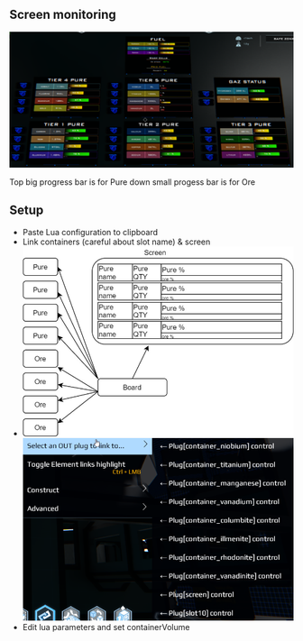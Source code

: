 ## Screen monitoring

![image](https://raw.githubusercontent.com/WilloneToT/oreMonitoring/master/example.png)

Top big progress bar is for Pure
down small progess bar is for Ore
## Setup
* Paste Lua configuration to clipboard
* Link containers (careful about slot name)  & screen 
* ![image](https://raw.githubusercontent.com/WilloneToT/oreMonitoring/master/schema2.jpg)
 ![image](https://raw.githubusercontent.com/WilloneToT/oreMonitoring/master/links.png)
* Edit lua parameters and set containerVolume
